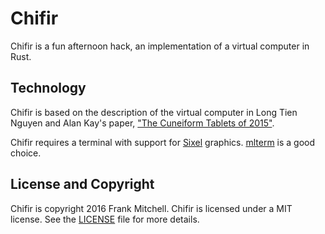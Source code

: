 # Chifir #

Chifir is a fun afternoon hack, an implementation of a virtual computer in Rust.

## Technology ##

Chifir is based on the description of the virtual computer in Long Tien
Nguyen and Alan Kay's paper, ["The Cuneiform Tablets of 2015"][tr-2015-004].

Chifir requires a terminal with support for [Sixel][] graphics. [mlterm][] is a
good choice.

## License and Copyright  ##

Chifir is copyright 2016 Frank Mitchell. Chifir is licensed under a MIT license.
See the [LICENSE](LICENSE) file for more details.


[tr-2015-004]: http://www.vpri.org/pdf/tr2015004_cuneiform.pdf "Long Tien Nguyen and Alan Kay (Viewpoints Research Institute): The Cuneiform Tablets of 2015"
[Sixel]: https://en.wikipedia.org/wiki/Sixel "Various (Wikipedia): Sixel"
[mlterm]: https://bitbucket.org/arakiken/mlterm "Various (Bitbucket): MLTERM - Multi Lingual TERMinal emulator"
